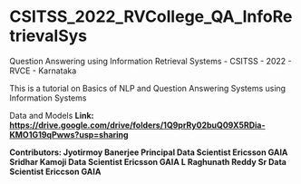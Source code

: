 # CSITSS_2022_RVCollege_QA_InfoRetrievalSys

Question Answering using Information Retrieval Systems - CSITSS - 2022 - RVCE - Karnataka

This is a tutorial on Basics of NLP and Question Answering Systems using Information Systems

Data and Models <b> Link: https://drive.google.com/drive/folders/1Q9prRy02buQ09X5RDia-KMO1G19qPwws?usp=sharing

Contributors:
Jyotirmoy Banerjee Principal Data Scientist Ericsson GAIA
Sridhar Kamoji Data Scientist Ericsson GAIA
L Raghunath Reddy Sr Data Scientist Ericcson GAIA

